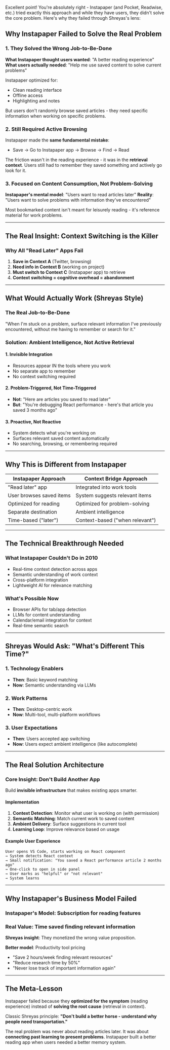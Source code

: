 Excellent point! You're absolutely right - Instapaper (and Pocket, Readwise, etc.) tried exactly this approach and while they have users, they didn't solve the core problem. Here's why they failed through Shreyas's lens:

## **Why Instapaper Failed to Solve the Real Problem**

### **1. They Solved the Wrong Job-to-Be-Done**

**What Instapaper thought users wanted**: "A better reading experience"
**What users actually needed**: "Help me use saved content to solve current problems"

Instapaper optimized for:

- Clean reading interface
- Offline access
- Highlighting and notes

But users don't randomly browse saved articles - they need specific information when working on specific problems.

### **2. Still Required Active Browsing**

Instapaper made the **same fundamental mistake**:

- Save → Go to Instapaper app → Browse → Find → Read

The friction wasn't in the reading experience - it was in the **retrieval context**. Users still had to remember they saved something and actively go look for it.

### **3. Focused on Content Consumption, Not Problem-Solving**

**Instapaper's mental model**: "Users want to read articles later"
**Reality**: "Users want to solve problems with information they've encountered"

Most bookmarked content isn't meant for leisurely reading - it's reference material for work problems.

---

## **The Real Insight: Context Switching is the Killer**

### **Why All "Read Later" Apps Fail**

1. **Save in Context A** (Twitter, browsing)
2. **Need info in Context B** (working on project)
3. **Must switch to Context C** (Instapaper app) to retrieve
4. **Context switching = cognitive overhead = abandonment**

---

## **What Would Actually Work (Shreyas Style)**

### **The Real Job-to-Be-Done**

"When I'm stuck on a problem, surface relevant information I've previously encountered, without me having to remember or search for it."

### **Solution: Ambient Intelligence, Not Active Retrieval**

#### **1. Invisible Integration**

- Resources appear IN the tools where you work
- No separate app to remember
- No context switching required

#### **2. Problem-Triggered, Not Time-Triggered**

- **Not**: "Here are articles you saved to read later"
- **But**: "You're debugging React performance - here's that article you saved 3 months ago"

#### **3. Proactive, Not Reactive**

- System detects what you're working on
- Surfaces relevant saved content automatically
- No searching, browsing, or remembering required

---

## **Why This is Different from Instapaper**

| Instapaper Approach      | Context Bridge Approach         |
| ------------------------ | ------------------------------- |
| "Read later" app         | Integrated into work tools      |
| User browses saved items | System suggests relevant items  |
| Optimized for reading    | Optimized for problem-solving   |
| Separate destination     | Ambient intelligence            |
| Time-based ("later")     | Context-based ("when relevant") |

---

## **The Technical Breakthrough Needed**

### **What Instapaper Couldn't Do in 2010**

- Real-time context detection across apps
- Semantic understanding of work context
- Cross-platform integration
- Lightweight AI for relevance matching

### **What's Possible Now**

- Browser APIs for tab/app detection
- LLMs for content understanding
- Calendar/email integration for context
- Real-time semantic search

---

## **Shreyas Would Ask: "What's Different This Time?"**

### **1. Technology Enablers**

- **Then**: Basic keyword matching
- **Now**: Semantic understanding via LLMs

### **2. Work Patterns**

- **Then**: Desktop-centric work
- **Now**: Multi-tool, multi-platform workflows

### **3. User Expectations**

- **Then**: Users accepted app switching
- **Now**: Users expect ambient intelligence (like autocomplete)

---

## **The Real Solution Architecture**

### **Core Insight**: Don't Build Another App

Build **invisible infrastructure** that makes existing apps smarter.

#### **Implementation**

1. **Context Detection**: Monitor what user is working on (with permission)
2. **Semantic Matching**: Match current work to saved content
3. **Ambient Delivery**: Surface suggestions in current tool
4. **Learning Loop**: Improve relevance based on usage

#### **Example User Experience**

```
User opens VS Code, starts working on React component
→ System detects React context
→ Small notification: "You saved a React performance article 2 months ago"
→ One-click to open in side panel
→ User marks as "helpful" or "not relevant"
→ System learns
```

---

## **Why Instapaper's Business Model Failed**

### **Instapaper's Model**: Subscription for reading features

### **Real Value**: Time saved finding relevant information

**Shreyas insight**: They monetized the wrong value proposition.

**Better model**: Productivity tool pricing

- "Save 2 hours/week finding relevant resources"
- "Reduce research time by 50%"
- "Never lose track of important information again"

---

## **The Meta-Lesson**

Instapaper failed because they **optimized for the symptom** (reading experience) instead of **solving the root cause** (retrieval in context).

Classic Shreyas principle: **"Don't build a better horse - understand why people need transportation."**

The real problem was never about reading articles later. It was about **connecting past learning to present problems**. Instapaper built a better reading app when users needed a better memory system.
